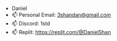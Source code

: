 - Daniel
- 📫 Personal Email: 3shandan@gmail.com
- 📫 Discord: 1std
- 📫 Replit: https://replit.com/@DanielShan

<!---
HumanThe2nd/HumanThe2nd is a ✨ special ✨ repository because its `README.md` (this file) appears on your GitHub profile.
You can click the Preview link to take a look at your changes.
--->
